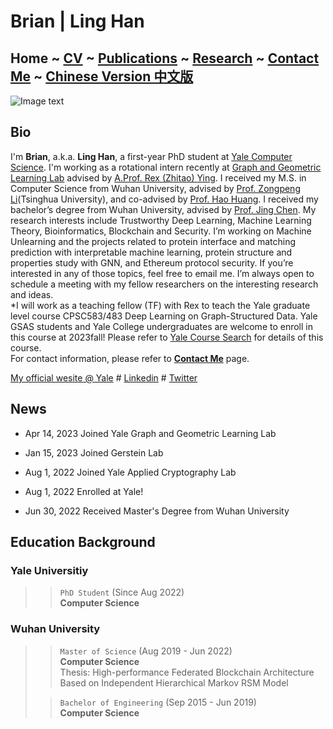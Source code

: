 # Brian | Ling Han
## Home  ~  [CV](https://www.linghan.me/CV)  ~   [Publications](https://www.linghan.me/publications)  ~  [Research](https://www.linghan.me/research)  ~   [Contact Me](https://www.linghan.me/CM)  ~  [Chinese Version 中文版](https://www.linghan.me/Chinese)
![Image text](https://cpsc.yale.edu/sites/default/files/styles/people_thumbnail/public/pictures/picture-4584-1665512254.jpg?itok=IApMI3ZT)

## Bio
I'm **Brian**, a.k.a. **Ling Han**, a first-year PhD student at [Yale Computer Science](https://cpsc.yale.edu). I'm working as a rotational intern recently at [Graph and Geometric Learning Lab](https://www.cs.yale.edu/homes/ying-rex/) advised by [A.Prof. Rex (Zhitao) Ying](https://cpsc.yale.edu/people/zhitao-ying). I received my M.S. in Computer Science from Wuhan University, advised by [Prof. Zongpeng Li](https://scholar.google.com/citations?user=UnsBY_AAAAAJ&hl=en)(Tsinghua University), and co-advised by [Prof. Hao Huang](http://cs.whu.edu.cn/info/1019/2467.htm#). I received my bachelor’s degree from Wuhan University, advised by [Prof. Jing Chen](https://cse.whu.edu.cn/info/1272/3389.htm). My research interests include Trustworthy Deep Learning, Machine Learning Theory, Bioinformatics, Blockchain and Security. I’m working on Machine Unlearning and the projects related to protein interface and matching prediction with interpretable machine learning, protein structure and properties study with GNN, and Ethereum protocol security. If you’re interested in any of those topics, feel free to email me. I’m always open to schedule a meeting with my fellow researchers on the interesting research and ideas. <br>
*I will work as a teaching fellow (TF) with Rex to teach the Yale graduate level course CPSC583/483 Deep Learning on Graph-Structured Data. Yale GSAS students and Yale College undergraduates are welcome to enroll in this course at 2023fall! Please refer to [Yale Course Search](https://courses.yale.edu/?srcdb=202303&col=GS&dept=CPSC) for details of this course.<br>
For contact information, please refer to **[Contact Me](CM)** page.


[My official wesite @ Yale](https://cpsc.yale.edu/people/ling-han) # 
[Linkedin](https://www.linkedin.com/in/ling-han-brian) # 
[Twitter](https://twitter.com/BRIANHANL)<br>

## News
* Apr 14, 2023 Joined Yale Graph and Geometric Learning Lab

* Jan 15, 2023 Joined Gerstein Lab

* Aug 1, 2022 Joined Yale Applied Cryptography Lab

* Aug 1, 2022 Enrolled at Yale!

* Jun 30, 2022 Received Master's Degree from Wuhan University


## Education Background
### Yale Universitiy 
>> `PhD Student` (Since Aug 2022) <br>
>> **Computer Science**

### Wuhan University
>> `Master of Science` (Aug 2019 - Jun 2022) <br>
>> **Computer Science**<br>
>> Thesis: High-performance Federated Blockchain Architecture Based on Independent Hierarchical Markov RSM Model
>
>> `Bachelor of Engineering` (Sep 2015 - Jun 2019) <br>
>> **Computer Science**

